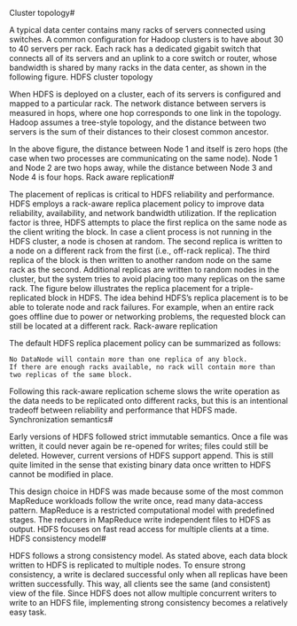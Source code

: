 Cluster topology#

A typical data center contains many racks of servers connected using switches. A common configuration for Hadoop clusters is to have about 30 to 40 servers per rack. Each rack has a dedicated gigabit switch that connects all of its servers and an uplink to a core switch or router, whose bandwidth is shared by many racks in the data center, as shown in the following figure.
HDFS cluster topology

When HDFS is deployed on a cluster, each of its servers is configured and mapped to a particular rack. The network distance between servers is measured in hops, where one hop corresponds to one link in the topology. Hadoop assumes a tree-style topology, and the distance between two servers is the sum of their distances to their closest common ancestor.

In the above figure, the distance between Node 1 and itself is zero hops (the case when two processes are communicating on the same node). Node 1 and Node 2 are two hops away, while the distance between Node 3 and Node 4 is four hops.
Rack aware replication#

The placement of replicas is critical to HDFS reliability and performance. HDFS employs a rack-aware replica placement policy to improve data reliability, availability, and network bandwidth utilization. If the replication factor is three, HDFS attempts to place the first replica on the same node as the client writing the block. In case a client process is not running in the HDFS cluster, a node is chosen at random. The second replica is written to a node on a different rack from the first (i.e., off-rack replica). The third replica of the block is then written to another random node on the same rack as the second. Additional replicas are written to random nodes in the cluster, but the system tries to avoid placing too many replicas on the same rack. The figure below illustrates the replica placement for a triple-replicated block in HDFS. The idea behind HDFS’s replica placement is to be able to tolerate node and rack failures. For example, when an entire rack goes offline due to power or networking problems, the requested block can still be located at a different rack.
Rack-aware replication

The default HDFS replica placement policy can be summarized as follows:

    No DataNode will contain more than one replica of any block.
    If there are enough racks available, no rack will contain more than two replicas of the same block.

Following this rack-aware replication scheme slows the write operation as the data needs to be replicated onto different racks, but this is an intentional tradeoff between reliability and performance that HDFS made.
Synchronization semantics#

Early versions of HDFS followed strict immutable semantics. Once a file was written, it could never again be re-opened for writes; files could still be deleted. However, current versions of HDFS support append. This is still quite limited in the sense that existing binary data once written to HDFS cannot be modified in place.

This design choice in HDFS was made because some of the most common MapReduce workloads follow the write once, read many data-access pattern. MapReduce is a restricted computational model with predefined stages. The reducers in MapReduce write independent files to HDFS as output. HDFS focuses on fast read access for multiple clients at a time.
HDFS consistency model#

HDFS follows a strong consistency model. As stated above, each data block written to HDFS is replicated to multiple nodes. To ensure strong consistency, a write is declared successful only when all replicas have been written successfully. This way, all clients see the same (and consistent) view of the file. Since HDFS does not allow multiple concurrent writers to write to an HDFS file, implementing strong consistency becomes a relatively easy task.
